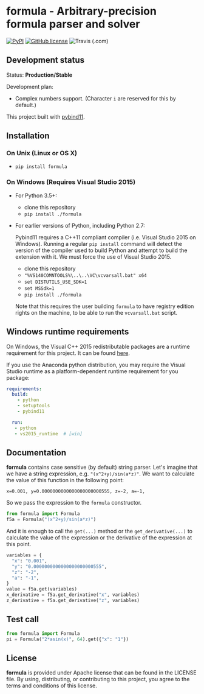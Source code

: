 # formula - Arbitrary-precision formula parser and solver

[![PyPI](https://img.shields.io/pypi/v/formula.svg)](https://pypi.org/project/formula/)
[![GitHub license](https://img.shields.io/github/license/hozblok/formula)](https://github.com/hozblok/formula/blob/master/LICENSE)
![Travis (.com)](https://img.shields.io/travis/com/hozblok/formula)

## Development status

Status: **Production/Stable**

Development plan:

+ Complex numbers support. (Character `i` are reserved for this by default.)

This project built with [pybind11](https://github.com/pybind/pybind11).

## Installation

### On Unix (Linux or OS X)

+ `pip install formula`

### On Windows (Requires Visual Studio 2015)

+ For Python 3.5+:
  + clone this repository
  + `pip install ./formula`
+ For earlier versions of Python, including Python 2.7:

   Pybind11 requires a C++11 compliant compiler (i.e. Visual Studio 2015 on
   Windows). Running a regular `pip install` command will detect the version
   of the compiler used to build Python and attempt to build the extension
   with it. We must force the use of Visual Studio 2015.

  + clone this repository
  + `"%VS140COMNTOOLS%\..\..\VC\vcvarsall.bat" x64`
  + `set DISTUTILS_USE_SDK=1`
  + `set MSSdk=1`
  + `pip install ./formula`

   Note that this requires the user building `formula` to have registry edition
   rights on the machine, to be able to run the `vcvarsall.bat` script.

## Windows runtime requirements

On Windows, the Visual C++ 2015 redistributable packages are a runtime
requirement for this project. It can be found [here](https://www.microsoft.com/en-us/download/details.aspx?id=48145).

If you use the Anaconda python distribution, you may require the Visual Studio
runtime as a platform-dependent runtime requirement for you package:

```yaml
requirements:
  build:
    - python
    - setuptools
    - pybind11

  run:
   - python
   - vs2015_runtime  # [win]
```

## Documentation

**formula** contains case sensitive (by default) string parser.
Let's imagine that we have a string expression, e.g. `"(x^2+y)/sin(a*z)"`.
We want to calculate the value of this function in the following point:

```text
x=0.001, y=0.0000000000000000000000555, z=-2, a=-1,
```

So we pass the expression to the `formula` constructor.

```python
from formula import Formula
f5a = Formula("(x^2+y)/sin(a*z)")
```

And it is enough to call the `get(...)` method or the `get_derivative(...)` to calculate
the value of the expression or the derivative of the expression at this point.

```python
variables = {
  "x": "0.001",
  "y": "0.0000000000000000000000555",
  "z": "-2",
  "a": "-1",
}
value = f5a.get(variables)
x_derivative = f5a.get_derivative("x", variables)
z_derivative = f5a.get_derivative("z", variables)
```

## Test call

```python
from formula import Formula
pi = Formula("2*asin(x)", 64).get({"x": "1"})
```

## License

**formula** is provided under Apache license that can be found in the LICENSE
file. By using, distributing, or contributing to this project, you agree to the
terms and conditions of this license.